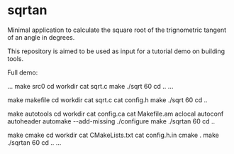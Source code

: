 # sqrtan
Minimal application to calculate the square root of the trignometric tangent of an angle in degrees.

This repository is aimed to be used as input for a tutorial demo on building tools.

Full demo:

...
make src0
cd workdir
cat sqrt.c
make
./sqrt 60
cd ..
...

  make makefile
  cd workdir
  cat sqrt.c
  cat config.h
  make
  ./sqrt 60
  cd ..

  make autotools
  cd workdir
  cat config.ca
  cat Makefile.am
  aclocal
  autoconf
  autoheader
  automake --add-missing
  ./configure
  make
  ./sqrtan 60
  cd ..

  make cmake
  cd workdir
  cat CMakeLists.txt
  cat config.h.in
  cmake .
  make
  ./sqrtan 60
  cd ..
...

